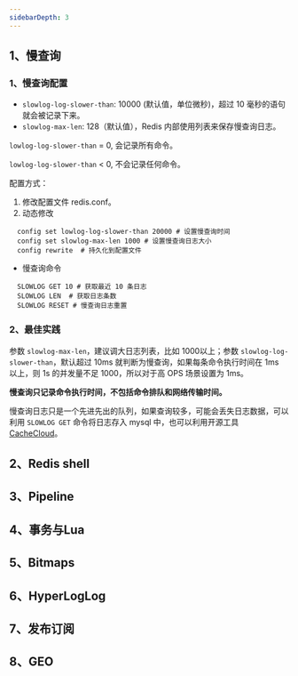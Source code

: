 ```yaml
---
sidebarDepth: 3
---
```


## 1、慢查询

### 1、慢查询配置

- `slowlog-log-slower-than`: 10000 (默认值，单位微秒)，超过 10 毫秒的语句就会被记录下来。
- `slowlog-max-len`: 128（默认值），Redis 内部使用列表来保存慢查询日志。

`lowlog-log-slower-than` = 0, 会记录所有命令。

`lowlog-log-slower-than` < 0, 不会记录任何命令。

配置方式：
1. 修改配置文件 redis.conf。
2. 动态修改
```shell script
  config set lowlog-log-slower-than 20000 # 设置慢查询时间
  config set slowlog-max-len 1000 # 设置慢查询日志大小
  config rewrite  # 持久化到配置文件
```

- 慢查询命令
```shell script
  SLOWLOG GET 10 # 获取最近 10 条日志
  SLOWLOG LEN  # 获取日志条数
  SLOWLOG RESET # 慢查询日志重置
```

### 2、最佳实践

参数 `slowlog-max-len`，建议调大日志列表，比如 1000以上；参数 `slowlog-log-slower-than`，默认超过 10ms 就判断为慢查询，如果每条命令执行时间在 1ms 以上，则 1s 的并发量不足 1000，所以对于高 OPS 场景设置为 1ms。

**慢查询只记录命令执行时间，不包括命令排队和网络传输时间。**

慢查询日志只是一个先进先出的队列，如果查询较多，可能会丢失日志数据，可以利用 `SLOWLOG GET` 命令将日志存入 mysql 中，也可以利用开源工具 [CacheCloud](https://github.com/sohutv/cachecloud)。

## 2、Redis shell

## 3、Pipeline

## 4、事务与Lua

## 5、Bitmaps

## 6、HyperLogLog

## 7、发布订阅

## 8、GEO
